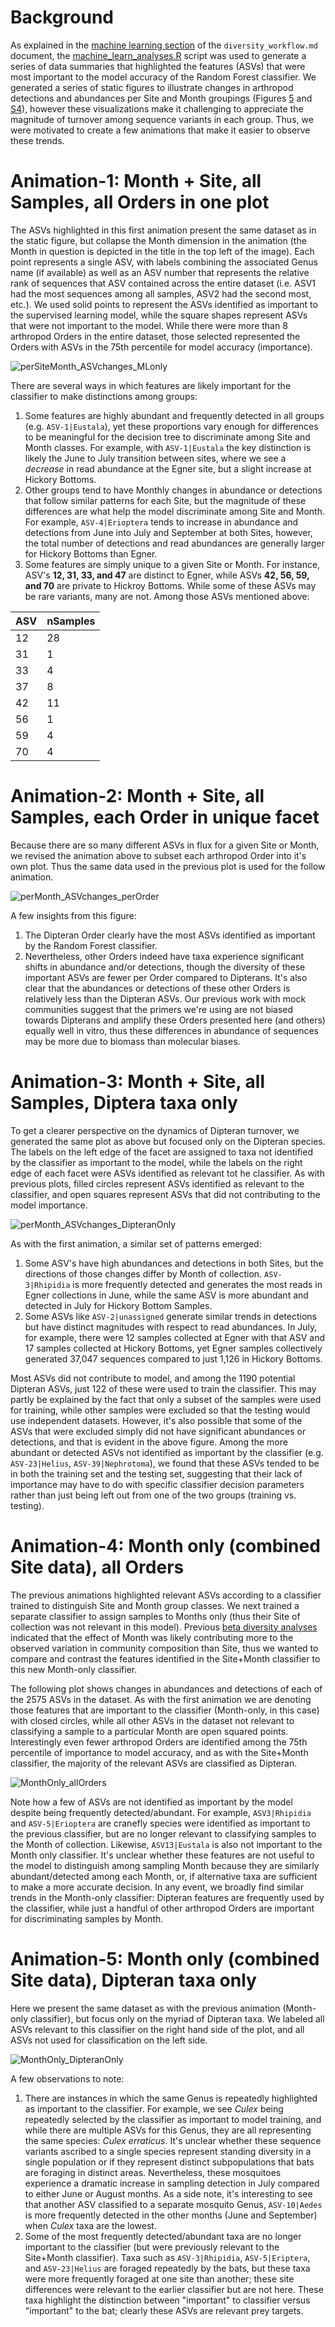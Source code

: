 # Background
As explained in the [machine learning section](https://github.com/devonorourke/mysosoup/blob/master/docs/diversity_workflow.md#machine-learning) of the `diversity_workflow.md` document, the [machine_learn_analyses.R](https://github.com/devonorourke/mysosoup/blob/master/scripts/r_scripts/machine_learn_analyses.R) script was used to generate a series of data summaries that highlighted the features (ASVs) that were most important to the model accuracy of the Random Forest classifier. We generated a series of static figures to illustrate changes in arthropod detections and abundances per Site and Month groupings (Figures [5](https://github.com/devonorourke/mysosoup/blob/master/figures/ml_pAbu_by_pOcr_scatterplot_byMonth_andSite.png) and [S4](https://github.com/devonorourke/mysosoup/blob/master/figures/ml_pAbu_by_pOcr_scatterplot_byMonth_andSite_DipteraOnly.png)), however these visualizations make it challenging to appreciate the magnitude of turnover among sequence variants in each group. Thus, we were motivated to create a few animations that make it easier to observe these trends.

# Animation-1: Month + Site, all Samples, all Orders in one plot
The ASVs highlighted in this first animation present the same dataset as in the static figure, but collapse the Month dimension in the animation (the Month in question is depicted in the title in the top left of the image). Each point represents a single ASV, with labels combining the associated Genus name (if available) as well as an ASV number that represents the relative rank of sequences that ASV contained across the entire dataset (i.e. ASV1 had the most sequences among all samples, ASV2 had the second most, etc.). We used solid points to represent the ASVs identified as important to the supervised learning model, while the square shapes represent ASVs that were not important to the model. While there were more than 8 arthropod Orders in the entire dataset, those selected represented the Orders with ASVs in the 75th percentile for model accuracy (importance).

![perSiteMonth_ASVchanges_MLonly](https://github.com/devonorourke/mysosoup/blob/master/figures/gifs/sitemonth_ASVs.gif)

There are several ways in which features are likely important for the classifier to make distinctions among groups:
1. Some features are highly abundant and frequently detected in all groups (e.g. `ASV-1|Eustala`), yet these proportions vary enough for differences to be meaningful for the decision tree to discriminate among Site and Month classes. For example, with `ASV-1|Eustala` the key distinction is likely the June to July transition between sites, where we see a _decrease_ in read abundance at the Egner site, but a slight increase at Hickory Bottoms.
2. Other groups tend to have Monthly changes in abundance or detections that follow similar patterns for each Site, but the magnitude of these differences are what help the model discriminate among Site and Month. For example, `ASV-4|Erioptera` tends to increase in abundance and detections from June into July and September at both Sites, however, the total number of detections and read abundances are generally larger for Hickory Bottoms than Egner.
3. Some features are simply unique to a given Site or Month. For instance, ASV's **12, 31, 33, and 47** are distinct to Egner, while ASVs **42, 56, 59, and 70** are private to Hickroy Bottoms. While some of these ASVs may be rare variants, many are not. Among those ASVs mentioned above:

| ASV | nSamples |
| --- | -------- |
| 12 | 28 |
| 31 | 1 |
| 33 | 4 |
| 37 | 8 |
| 42 | 11 |
| 56 | 1 |
| 59 | 4 |
| 70 | 4 |

# Animation-2: Month + Site, all Samples, each Order in unique facet
Because there are so many different ASVs in flux for a given Site or Month, we revised the animation above to subset each arthropod Order into it's own plot. Thus the same data used in the previous plot is used for the follow animation.

![perMonth_ASVchanges_perOrder](https://github.com/devonorourke/mysosoup/blob/master/figures/gifs/sitemonth_byOrder_ASVs.gif)

A few insights from this figure:
1. The Dipteran Order clearly have the most ASVs identified as important by the Random Forest classifier.
2. Nevertheless, other Orders indeed have taxa experience significant shifts in abundance and/or detections, though the diversity of these important ASVs are fewer per Order compared to Dipterans. It's also clear that the abundances or detections of these other Orders is relatively less than the Dipteran ASVs. Our previous work with mock communities suggest that the primers we're using are not biased towards Dipterans and amplify these Orders presented here (and others) equally well in vitro, thus these differences in abundance of sequences may be more due to biomass than molecular biases.


# Animation-3: Month + Site, all Samples, Diptera taxa only
To get a clearer perspective on the dynamics of Dipteran turnover, we generated the same plot as above but focused only on the Dipteran species. The labels on the left edge of the facet are assigned to taxa not identified by the classifier as important to the model, while the labels on the right edge of each facet were ASVs identified as relevant tot he classifier. As with previous plots, filled circles represent ASVs identified as relevant to the classifier, and open squares represent ASVs that did not contributing to the model importance.

![perMonth_ASVchanges_DipteranOnly](https://github.com/devonorourke/mysosoup/blob/master/figures/gifs/sitemonth_ASVs_DipteraOnly.gif)

As with the first animation, a similar set of patterns emerged:
1. Some ASV's have high abundances and detections in both Sites, but the directions of those changes differ by Month of collection. `ASV-3|Rhipidia` is more frequently detected and generates the most reads in Egner collections in June, while the same ASV is more abundant and detected in July for Hickory Bottom Samples.
2. Some ASVs like `ASV-2|unassigned` generate similar trends in detections but have distinct magnitudes with respect to read abundances. In July, for example, there were 12 samples collected at Egner with that ASV and 17 samples collected at Hickory Bottoms, yet Egner samples collectively generated 37,047 sequences compared to just 1,126 in Hickory Bottoms.  

Most ASVs did not contribute to model, and among the 1190 potential Dipteran ASVs, just 122 of these were used to train the classifier. This may partly be explained by the fact that only a subset of the samples were used for training, while other samples were excluded so that the testing would use independent datasets. However, it's also possible that some of the ASVs that were excluded simply did not have significant abundances or detections, and that is evident in the above figure. Among the more abundant or detected ASVs not identified as important by the classifier (e.g. `ASV-23|Helius`, `ASV-39|Nephrotoma`), we found that these ASVs tended to be in both the training set and the testing set, suggesting that their lack of importance may have to do with specific classifier decision parameters rather than just being left out from one of the two groups (training vs. testing).

# Animation-4: Month only (combined Site data), all Orders
The previous animations highlighted relevant ASVs according to a classifier trained to distinguish Site and Month group classes. We next trained a separate classifier to assign samples to Months only (thus their Site of collection was not relevant in this model). Previous [beta diversity analyses](https://github.com/devonorourke/mysosoup/blob/master/docs/diversity_workflow.md) indicated that the effect of Month was likely contributing more to the observed variation in community composition than Site, thus we wanted to compare and contrast the features identified in the Site+Month classifier to this new Month-only classifier.

The following plot shows changes in abundances and detections of each of the 2575 ASVs in the dataset. As with the first animation we are denoting those features that are important to the classifier (Month-only, in this case) with closed circles, while all other ASVs in the dataset not relevant to classifying a sample to a particular Month are open squared points. Interestingly even fewer arthropod Orders are identified among the 75th percentile of importance to model accuracy, and as with the Site+Month classifier, the majority of the relevant ASVs are classified as Dipteran.

![MonthOnly_allOrders](https://github.com/devonorourke/mysosoup/blob/master/figures/gifs/month_ASVs.gif)

Note how a few of ASVs are not identified as important by the model despite being frequently detected/abundant. For example, `ASV3|Rhipidia` and `ASV-5|Erioptera` are cranefly species were identified as important to the previous classifier, but are no longer relevant to classifying samples to the Month of collection. Likewise, `ASV13|Eustala` is also not important to the Month only classifier. It's unclear whether these features are not useful to the model to distinguish among sampling Month because they are similarly abundant/detected among each Month, or, if alternative taxa are sufficient to make a more accurate decision. In any event, we broadly find similar trends in the Month-only classifier: Dipteran features are frequently used by the classifier, while just a handful of other arthropod Orders are important for discriminating samples by Month.


# Animation-5: Month only (combined Site data), Dipteran taxa only
Here we present the same dataset as with the previous animation (Month-only classifier), but focus only on the myriad of Dipteran taxa.
We labeled all ASVs relevant to this classifier on the right hand side of the plot, and all ASVs not used for classification on the left side.

![MonthOnly_DipteranOnly](https://github.com/devonorourke/mysosoup/blob/master/figures/gifs/month_ASVs_DipteraOnly.gif)

A few observations to note:
1. There are instances in which the same Genus is repeatedly highlighted as important to the classifier. For example, we see _Culex_ being repeatedly selected by the classifier as important to model training, and while there are multiple ASVs for this Genus, they are all representing the same species: _Culex erraticus_. It's unclear whether these sequence variants ascribed to a single species represent standing diversity in a single population or if they represent distinct subpopulations that bats are foraging in distinct areas. Nevertheless, these mosquitoes experience a dramatic increase in sampling detection in July compared to either June or August months. As a side note, it's interesting to see that another ASV classified to a separate mosquito Genus, `ASV-10|Aedes` is more frequently detected in the other months (June and September) when _Culex_ taxa are the lowest.
2. Some of the most frequently detected/abundant taxa are no longer important to the classifier (but were previously relevant to the Site+Month classifier). Taxa such as `ASV-3|Rhipidia`, `ASV-5|Eriptera`, and `ASV-23|Helius` are foraged repeatedly by the bats, but these taxa were more frequently foraged at one site than another; these site differences were relevant to the earlier classifier but are not here. These taxa highlight the distinction between "important" to classifier versus "important" to the bat; clearly these ASVs are relevant prey targets.
